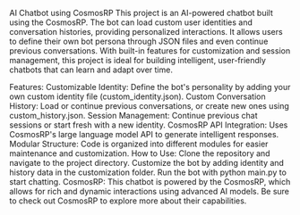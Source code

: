 AI Chatbot using CosmosRP
This project is an AI-powered chatbot built using the CosmosRP. The bot can load custom user identities and conversation histories, providing personalized interactions. It allows users to define their own bot persona through JSON files and even continue previous conversations. With built-in features for customization and session management, this project is ideal for building intelligent, user-friendly chatbots that can learn and adapt over time.

Features:
Customizable Identity: Define the bot's personality by adding your own custom identity file (custom_identity.json).
Custom Conversation History: Load or continue previous conversations, or create new ones using custom_history.json.
Session Management: Continue previous chat sessions or start fresh with a new identity.
CosmosRP API Integration: Uses CosmosRP's large language model API to generate intelligent responses.
Modular Structure: Code is organized into different modules for easier maintenance and customization.
How to Use:
Clone the repository and navigate to the project directory.
Customize the bot by adding identity and history data in the customization folder.
Run the bot with python main.py to start chatting.
CosmosRP:
This chatbot is powered by the CosmosRP, which allows for rich and dynamic interactions using advanced AI models. Be sure to check out CosmosRP to explore more about their capabilities.
